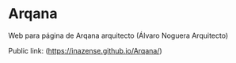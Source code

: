 # Arqana
Web para página de Arqana arquitecto (Álvaro Noguera Arquitecto)

Public link: (https://inazense.github.io/Arqana/)
